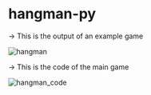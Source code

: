 # hangman-py

-> This is the output of an example game

![hangman](https://github.com/agamairi/hangman-py/assets/75530266/50bca140-b3a1-4816-9066-dd16d352121e)

-> This is the code of the main game

![hangman_code](https://github.com/agamairi/hangman-py/assets/75530266/67ff012e-343c-452a-a2c6-9f3a66f329af)
